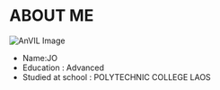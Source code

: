 # ABOUT ME
![AnVIL Image](img/jojo.png "AnVIL Portal Image!")
+ Name:JO
+ Education : Advanced
+ Studied at school : POLYTECHNIC COLLEGE LAOS
